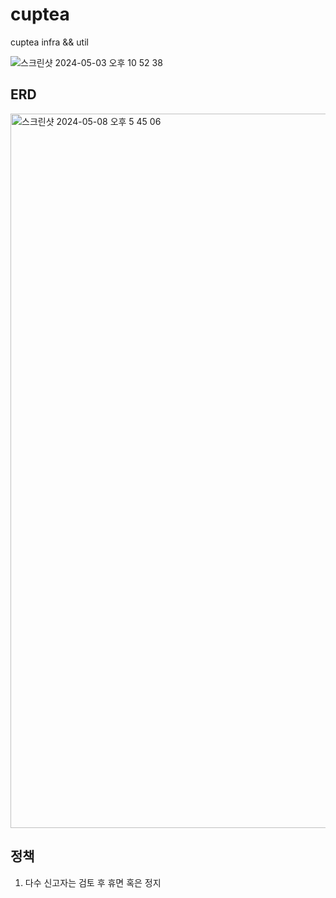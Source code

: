 # cuptea
cuptea infra && util

![스크린샷 2024-05-03 오후 10 52 38](https://github.com/cup-of-tea-org/cuptea-util/assets/121741140/10b3df5b-0251-4c0e-a0f3-2aaa64adba9c)

## ERD

<img width="1143" alt="스크린샷 2024-05-08 오후 5 45 06" src="https://github.com/cup-of-tea-org/cuptea-util/assets/121741140/3b337382-0373-4edd-a2e1-ba40b5974403">



## 정책

1. 다수 신고자는 검토 후 휴면 혹은 정지

